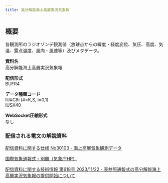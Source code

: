 ```yaml
---
title: 高分解能海上高層実況気象報
---
```


## 概要

各観測所のラジオゾンデ観測値（放球点からの緯度・経度変位、気圧、高度、気温、露点温度、風向・風速等）及びメタデータ。

**資料名** <br/>
高分解能海上高層実況気象報

**配信形式** <br/>
BUFR4

**データ種類コード** <br/>
IU#C8i (#=K,S, i=0,1) <br/>
IUSX40

**WebSocket圧縮形式** <br/>
なし

### 配信される電文の解説資料

[配信資料に関する仕様 No30103 - 海上高層気象観測データ](https://www.data.jma.go.jp/suishin/shiyou/pdf/no30103)

[国際気象通報式・別冊（気象庁HP）](https://www.jma.go.jp/jma/kishou/books/tsuhoshiki/tsuhoshiki.html)

[配信資料に関する技術情報 第618号 2023/11/22 - 表参照通報式の高分解能海上高層実況気象報の提供開始について](https://dmdata.jp/docs/jma/technical/618.pdf)
